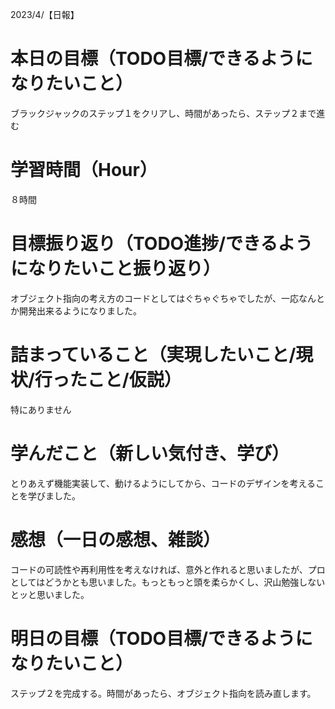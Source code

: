 2023/4/【日報】

# 本日の目標（TODO目標/できるようになりたいこと）
  ブラックジャックのステップ１をクリアし、時間があったら、ステップ２まで進む
# 学習時間（Hour）
  ８時間
# 目標振り返り（TODO進捗/できるようになりたいこと振り返り）
  オブジェクト指向の考え方のコードとしてはぐちゃぐちゃでしたが、一応なんとか開発出来るようになりました。
# 詰まっていること（実現したいこと/現状/行ったこと/仮説）
  特にありません
# 学んだこと（新しい気付き、学び）
  とりあえず機能実装して、動けるようにしてから、コードのデザインを考えることを学びました。
# 感想（一日の感想、雑談）
  コードの可読性や再利用性を考えなければ、意外と作れると思いましたが、プロとしてはどうかとも思いました。もっともっと頭を柔らかくし、沢山勉強しないとッと思いました。
# 明日の目標（TODO目標/できるようになりたいこと）
  ステップ２を完成する。時間があったら、オブジェクト指向を読み直します。